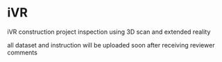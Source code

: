 # iVR
iVR construction project inspection using 3D scan and extended reality

all dataset and instruction will be uploaded soon after receiving reviewer comments
